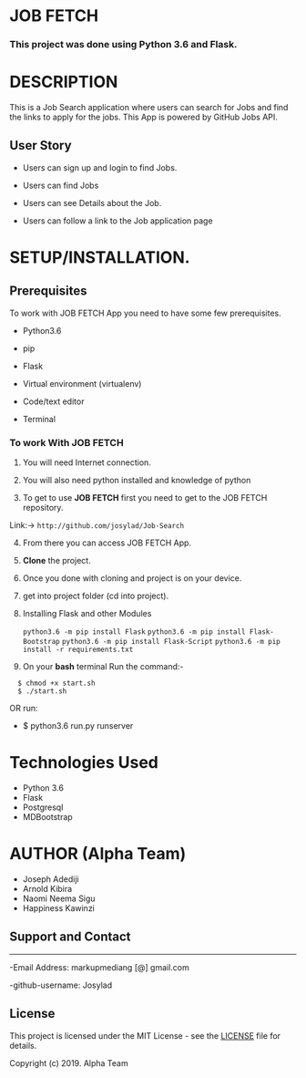 # JOB FETCH

### **This project was done using Python 3.6  and Flask.** 


# DESCRIPTION

This is a Job Search application where users can search for Jobs and find the links to apply for the jobs. 
This App is powered by GitHub Jobs API. 

## User Story


- Users can sign up and login to find Jobs.

- Users can find Jobs

- Users can see Details about the Job.

- Users can follow a link to the Job application page



# **SETUP/INSTALLATION.**
## Prerequisites

To work with JOB FETCH App you need to have some few prerequisites.

- Python3.6

- pip

- Flask 

- Virtual environment (virtualenv)

- Code/text editor

- Terminal


### **To work With JOB FETCH**

1. You will need Internet connection.

2. You will also need python installed and knowledge of python

3. To get to use **JOB FETCH** first you need to get to the JOB FETCH repository. 

Link:-> ```http://github.com/josylad/Job-Search```

4. From there you can access JOB FETCH App.

5. **Clone** the project.

6. Once you done with cloning and project is on your device.

7. get into project folder (cd into project).

8. Installing Flask and other Modules

    `python3.6 -m pip install Flask`
    `python3.6 -m pip install Flask-Bootstrap`
    `python3.6 -m pip install Flask-Script`
    `python3.6 -m pip install -r requirements.txt`

9. On your **bash** terminal Run the command:- 

```
  $ chmod +x start.sh
  $ ./start.sh
```
OR run: 
* $ python3.6 run.py runserver

# Technologies Used

* Python 3.6
* Flask
* Postgresql
* MDBootstrap


# AUTHOR (Alpha Team)

* Joseph Adediji 
* Arnold Kibira 
* Naomi Neema Sigu 
* Happiness Kawinzi


## Support and Contact
---

-Email Address: markupmediang [@] gmail.com

-github-username: Josylad

## License
This project is licensed under the MIT License - see the [LICENSE](LICENSE) file for details.

Copyright (c) 2019. Alpha Team